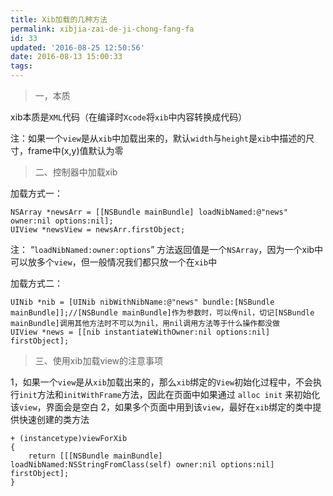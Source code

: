 ```yaml
---
title: Xib加载的几种方法
permalink: xibjia-zai-de-ji-chong-fang-fa
id: 33
updated: '2016-08-25 12:50:56'
date: 2016-08-13 15:00:33
tags:
---
```




> 一，本质

 xib本质是`XML`代码（在编译时`Xcode`将`xib`中内容转换成代码）

注：如果一个`view`是从`xib`中加载出来的，默认`width`与`height`是`xib`中描述的尺寸，frame中(x,y)值默认为零

> 二、控制器中加载xib

加载方式一：

```
NSArray *newsArr = [[NSBundle mainBundle] loadNibNamed:@"news" owner:nil options:nil];
UIView *newsView = newsArr.firstObject;
```

注：
“`loadNibNamed:owner:options`” 方法返回值是一个`NSArray`，因为一个xib中可以放多个`view`，但一般情况我们都只放一个在`xib`中

加载方式二：

```
UINib *nib = [UINib nibWithNibName:@"news" bundle:[NSBundle mainBundle]];//[NSBundle mainBundle]作为参数时，可以传nil，切记[NSBundle mainBundle]调用其他方法时不可以为nil，用nil调用方法等于什么操作都没做
UIView *news = [[nib instantiateWithOwner:nil options:nil] firstObject];
```

> 三、使用xib加载view的注意事项

1，如果一个`view`是从`xib`加载出来的，那么`xib`绑定的`View`初始化过程中，不会执行`init`方法和`initWithFrame`方法，因此在页面中如果通过 `alloc init` 来初始化该`view`，界面会是空白
2，如果多个页面中用到该`view`，最好在`xib`绑定的类中提供快速创建的类方法

```
+ (instancetype)viewForXib
{
    return [[[NSBundle mainBundle] loadNibNamed:NSStringFromClass(self) owner:nil options:nil] firstObject];
}
```